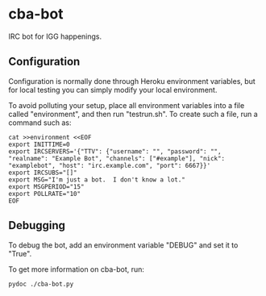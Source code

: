 cba-bot
=======

IRC bot for IGG happenings.


Configuration
-------------

Configuration is normally done through Heroku environment variables, but
for local testing you can simply modify your local environment.

To avoid polluting your setup, place all environment variables into a file
called "environment", and then run "testrun.sh".  To create such a file,
run a command such as:

    cat >>environment <<EOF
    export INITTIME=0
    export IRCSERVERS='{"TTV": {"username": "", "password": "", "realname": "Example Bot", "channels": ["#example"], "nick": "examplebot", "host": "irc.example.com", "port": 6667}}'
    export IRCSUBS="[]"
    export MSG="I'm just a bot.  I don't know a lot."
    export MSGPERIOD="15"
    export POLLRATE="10"
    EOF

Debugging
---------

To debug the bot, add an environment variable "DEBUG" and set it to "True".

To get more information on cba-bot, run:

    pydoc ./cba-bot.py
